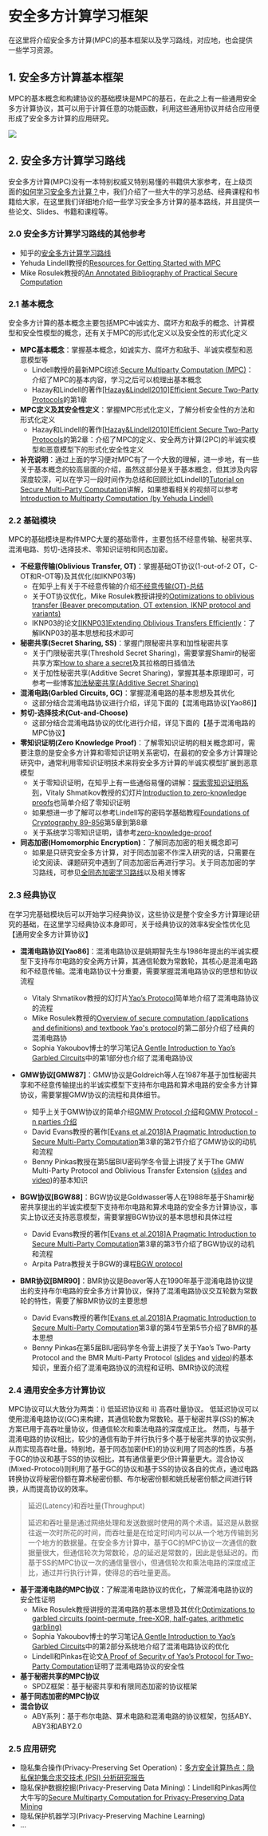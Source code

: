 # 安全多方计算学习框架
在这里将介绍安全多方计算(MPC)的基本框架以及学习路线，对应地，也会提供一些学习资源。

## 1. 安全多方计算基本框架

MPC的基本概念和构建协议的基础模块是MPC的基石，在此之上有一些通用安全多方计算协议，其可以用于计算任意的功能函数，利用这些通用协议并结合应用便形成了安全多方计算的应用研究。

![](mpc-frame.png)

## 2. 安全多方计算学习路线
安全多方计算(MPC)没有一本特别权威又特别易懂的书籍供大家参考，在上级页面的[如何学习安全多方计算？](https://github.com/Stu-Yang/HITSZ-SecurityGroup-MPC/tree/main/mpc#%E5%A6%82%E4%BD%95%E5%AD%A6%E4%B9%A0%E5%AE%89%E5%85%A8%E5%A4%9A%E6%96%B9%E8%AE%A1%E7%AE%97)中，我们介绍了一些大牛的学习总结、经典课程和书籍给大家，在这里我们详细地介绍一些学习安全多方计算的基本路线，并且提供一些论文、Slides、书籍和课程等。
### **2.0 安全多方计算学习路线的其他参考**
+ 知乎的[安全多方计算学习路线](https://zhuanlan.zhihu.com/p/351492646)
+ Yehuda Lindell教授的[Resources for Getting Started with MPC](https://u.cs.biu.ac.il/~lindell/MPC-resources.html)
+ Mike Rosulek教授的[An Annotated Bibliography of Practical Secure Computation](https://web.engr.oregonstate.edu/~rosulekm/scbib/index.php?n=Main.GettingStarted)
  
### **2.1 基本概念**

安全多方计算的基本概念主要包括MPC中诚实方、腐坏方和敌手的概念、计算模型和安全性模型的概念，还有关于MPC的形式化定义以及安全性的形式化定义

+ **MPC基本概念**：掌握基本概念，如诚实方、腐坏方和敌手、半诚实模型和恶意模型等
  + Lindell教授的最新MPC综述:[Secure Multiparty Computation (MPC)](https://eprint.iacr.org/2020/300.pdf)：介绍了MPC的基本内容，学习之后可以梳理出基本概念
  + Hazay和Lindell的著作[[Hazay&Lindell2010]Efficient Secure Two-Party Protocols](https://u.cs.biu.ac.il/~lindell/efficient-protocols.html)的第1章
+ **MPC定义及其安全性定义**：掌握MPC形式化定义，了解分析安全性的方法和形式化定义
  + Hazay和Lindell的著作[[Hazay&Lindell2010]Efficient Secure Two-Party Protocols](https://u.cs.biu.ac.il/~lindell/efficient-protocols.html)的第2章：介绍了MPC的定义、安全两方计算(2PC)的半诚实模型和恶意模型下的形式化安全性定义
+ **补充说明**：通过上面的学习便对MPC有了一个大致的理解，进一步地，有一些关于基本概念的较高层面的介绍，虽然这部分是关于基本概念，但其涉及内容深度较深，可以在学习一段时间作为总结和回顾比如Lindell的[Tutorial on Secure Multi-Party Computation](https://u.cs.biu.ac.il/~lindell/research-statements/tutorial-secure-computation.ppt)讲解，如果想看相关的视频可以参考[Introduction to Multiparty Computation (by Yehuda Lindell)](https://www.youtube.com/watch?v=aDL_KScy6hA)
### **2.2 基础模块**

MPC的基础模块是构件MPC大厦的基础零件，主要包括不经意传输、秘密共享、混淆电路、剪切-选择技术、零知识证明和同态加密。

+ **不经意传输(Oblivious Transfer, OT)**：掌握基础OT协议(1-out-of-2 OT，C-OT和R-OT等)及其优化(如IKNP03等)
  + 在知乎上有关于不经意传输的介绍[不经意传输(OT)-总结](https://zhuanlan.zhihu.com/p/399361005)
  + 关于OT协议优化，Mike Rosulek教授讲授的[Optimizations to oblivious transfer (Beaver precomputation, OT extension, IKNP protocol and variants)](https://web.engr.oregonstate.edu/~rosulekm/cryptabit/3-ot.pdf)
  + IKNP03的论文[[IKNP03]Extending Oblivious Transfers Efficiently](https://link.springer.com/content/pdf/10.1007%2F978-3-540-45146-4_9.pdf)：了解IKNP03的基本思想和技术即可
+ **秘密共享(Secret Sharing, SS)**：掌握门限秘密共享和加性秘密共享
  + 关于门限秘密共享(Threshold Secret Sharing)，需要掌握Shamir的秘密共享方案[How to share a secret](https://dl.acm.org/doi/pdf/10.1145/359168.359176)及其拉格朗日插值法
  + 关于加性秘密共享(Additive Secret Sharing)，掌握其基本原理即可，可参考一些博客[加法秘密共享(Additive Secret Sharing)](https://blog.csdn.net/qq_33154865/article/details/106271611)
+ **混淆电路(Garbled Circuits, GC)**：掌握混淆电路的基本思想及其优化
  + 这部分结合混淆电路协议进行介绍，详见下面的【混淆电路协议[Yao86]】
+ **剪切-选择技术(Cut-and-Choose)**
  + 这部分结合混淆电路协议的优化进行介绍，详见下面的【基于混淆电路的MPC协议】
+ **零知识证明(Zero Knowledge Proof)**：了解零知识证明的相关概念即可，需要注意的是安全多方计算和零知识证明关系密切，在最初的安全多方计算理论研究中，通常利用零知识证明技术来将安全多方计算的半诚实模型扩展到恶意模型
  + 关于零知识证明，在知乎上有一些通俗易懂的讲解：[探索零知识证明系列](https://www.zhihu.com/people/guo-yu-89-75/posts)，Vitaly Shmatikov教授的幻灯片[Introduction to zero-knowledge proofs](https://www.cs.utexas.edu/~shmat/courses/cs380s_fall09/16zk.ppt)也简单介绍了零知识证明
  + 如果想进一步了解可以参考Lindell写的密码学基础教程[Foundations of Cryptography 89-856](https://u.cs.biu.ac.il/~lindell/89-856/main-89-856.pdf)第5章到第8章
  + 关于系统学习零知识证明，请参考[zero-knowledge-proof](https://github.com/Stu-Yang/HITSZ-SecurityGroup-MPC/tree/main/zero-knowledge-proof)
+ **同态加密(Homomorphic Encryption)**：了解同态加密的相关概念即可
  + 如果是只研究安全多方计算，对于同态加密不作深入研究的话，只需要在论文阅读、课题研究中遇到了同态加密后再进行学习。关于同态加密的学习路线，可参见[全同态加密学习路线](https://zhuanlan.zhihu.com/p/346531595)以及相关博客
  
### **2.3 经典协议**
在学习完基础模块后可以开始学习经典协议，这些协议是整个安全多方计算理论研究的基础，在这里学习经典协议本身即可，关于经典协议的效率&安全性优化见【通用安全多方计算协议】
+ **混淆电路协议[Yao86]**：混淆电路协议是姚期智先生与1986年提出的半诚实模型下支持布尔电路的安全两方计算，其通信轮数为常数轮，其核心是混淆电路和不经意传输。混淆电路协议十分重要，需要掌握混淆电路协议的思想和协议流程
  + Vitaly Shmatikov教授的幻灯片[Yao’s Protocol](https://www.cs.utexas.edu/~shmat/courses/cs380s_fall09/17yao.ppt)简单地介绍了混淆电路协议的流程
  + Mike Rosulek教授的[Overview of secure computation (applications and definitions) and textbook Yao's protocol](https://web.engr.oregonstate.edu/~rosulekm/cryptabit/1-overview.pdf)的第二部分介绍了经典的混淆电路协
  + Sophia Yakoubov博士的学习笔记[A Gentle Introduction to Yao’s Garbled Circuits](https://web.mit.edu/sonka89/www/papers/2017ygc.pdf)中的第1部分也介绍了混淆电路协议
+ **GMW协议[GMW87]**：GMW协议是Goldreich等人在1987年基于加性秘密共享和不经意传输提出的半诚实模型下支持布尔电路和算术电路的安全多方计算协议，需要掌握GMW协议的流程和具体细节。
  + 知乎上关于GMW协议的简单介绍[GMW Protocol 介绍](https://zhuanlan.zhihu.com/p/237061306)和[GMW Protocol - n parties 介绍](https://zhuanlan.zhihu.com/p/303837388)
  + David Evans教授的著作[[Evans et al.2018]A Pragmatic Introduction to Secure Multi-Party Computation](https://securecomputation.org/)第3章的第2节介绍了GMW协议的动机和流程
  + Benny Pinkas教授在第5届BIU密码学冬令营上讲授了关于The GMW Multi-Party Protocol and Oblivious Transfer Extension ([slides](http://cyber.biu.ac.il/wp-content/uploads/2017/01/3-1.pdf) and [video](https://www.youtube.com/watch?v=4YwvZaA9IEg&index=3&list=PLXF_IJaFk-9BFn8M-dsEm5x3-5Cvji3V9))的基本知识

+ **BGW协议[BGW88]**：BGW协议是Goldwasser等人在1988年基于Shamir秘密共享提出的半诚实模型下支持布尔电路和算术电路的安全多方计算协议，事实上协议还支持恶意模型，需要掌握BGW协议的基本思想和具体过程
  + David Evans教授的著作[[Evans et al.2018]A Pragmatic Introduction to Secure Multi-Party Computation](https://securecomputation.org/)第3章的第3节介绍了BGW协议的动机和流程
  + Arpita Patra教授关于BGW的课程[BGW protocol](https://www.csa.iisc.ac.in/~arpita/FoSC17/Lecture7.pptx)
+ **BMR协议[BMR90]**：BMR协议是Beaver等人在1990年基于混淆电路协议提出的支持布尔电路的安全多方计算协议，保持了混淆电路协议交互轮数为常数轮的特性，需要了解BMR协议的主要思想
  + David Evans教授的著作[[Evans et al.2018]A Pragmatic Introduction to Secure Multi-Party Computation](https://securecomputation.org/)第3章的第4节至第5节介绍了BMR的基本思想
  + Benny Pinkas在第5届BIU密码学冬令营上讲授了关于Yao’s Two-Party Protocol and the BMR Multi-Party Protocol ([slides](http://cyber.biu.ac.il/wp-content/uploads/2017/01/2-1.pdf) and [video](https://www.youtube.com/watch?v=GjhvJxelIVQ&index=2&list=PLXF_IJaFk-9BFn8M-dsEm5x3-5Cvji3V9))的基本知识，里面介绍了混淆电路协议的流程和证明、BMR协议的流程

### **2.4 通用安全多方计算协议**
MPC协议可以大致分为两类：i) 低延迟协议和 ii) 高吞吐量协议。 低延迟协议可以使用混淆电路协议(GC)来构建，其通信轮数为常数轮。基于秘密共享(SS)的解决方案已用于高吞吐量协议，但通信轮次和乘法电路的深度成正比。 然而，与基于混淆电路的协议相比，较少的通信有助于并行执行多个基于秘密共享的协议实例，从而实现高吞吐量。特别地，基于同态加密(HE)的协议利用了同态的性质，与基于GC的协议和基于SS的协议相比，其有通信量更少但计算量更大。混合协议(Mixed-Protocol)则利用了基于GC的协议和基于SS的协议各自的优点，通过电路转换协议将秘密份额在算术秘密份额、布尔秘密份额和姚氏秘密份额之间进行转换，从而提高协议的效率。

> 延迟(Latency)和吞吐量(Throughput)
> 
> 延迟和吞吐量是通过网络处理和发送数据时使用的两个术语。延迟是从数据往返一次时所花的时间，而吞吐量是在给定时间内可以从一个地方传输到另一个地方的数据量。在安全多方计算中，基于GC的MPC协议一次通信的数据量很大，但通信轮次为常数轮，总的延迟是常数的，因此是低延迟的。而基于SS的MPC协议一次的通信量很小，但通信轮次和乘法电路的深度成正比，通过并行执行计算，使得总的吞吐量更高。

+ **基于混淆电路的MPC协议**：了解混淆电路协议的优化，了解混淆电路协议的安全性证明
  + Mike Rosulek教授讲授的混淆电路的基本思想及其优化[Optimizations to garbled circuits (point-permute, free-XOR, half-gates, arithmetic garbling)](https://web.engr.oregonstate.edu/~rosulekm/cryptabit/2-gc.pdf)
  + Sophia Yakoubov博士的学习笔记[A Gentle Introduction to Yao’s Garbled Circuits](https://web.mit.edu/sonka89/www/papers/2017ygc.pdf)中的第2部分系统地介绍了混淆电路协议的优化
  + Lindell和Pinkas在论文[A Proof of Security of Yao’s Protocol for Two-Party Computation](https://eprint.iacr.org/2004/175.pdf)证明了混淆电路协议的安全性
+ **基于秘密共享的MPC协议**
  + SPDZ框架：基于秘密共享和有限同态加密的协议框架
+ **基于同态加密的MPC协议**
+ **混合协议**
  + ABY系列：基于布尔电路、算术电路和混淆电路的协议框架，包括ABY、ABY3和ABY2.0
### **2.5 应用研究**
+ 隐私集合操作(Privacy-Preserving Set Operation)：[多方安全计算热点：隐私保护集合求交技术 (PSI) 分析研究报告](https://anquan.baidu.com/upload/ue/file/20190814/1565763561975581.pdf)
+ 隐私保护数据挖掘(Privacy-Preserving Data Mining)：Lindell和Pinkas两位大牛写的[Secure Multiparty Computation for Privacy-Preserving Data Mining](https://eprint.iacr.org/2008/197.pdf)
+ 隐私保护机器学习(Privacy-Preserving Machine Learning)
+ ...
